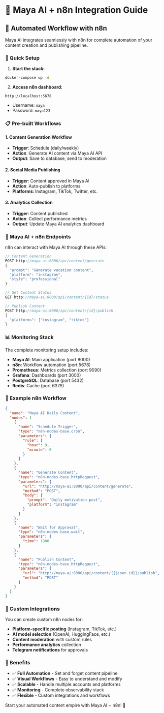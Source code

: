 # 🤖 Maya AI + n8n Integration Guide

## 🔄 Automated Workflow with n8n

Maya AI integrates seamlessly with n8n for complete automation of your content creation and publishing pipeline.

### 🚀 Quick Setup

1. **Start the stack:**
```bash
docker-compose up -d
```

2. **Access n8n dashboard:**
```
http://localhost:5678
```
- Username: `maya`
- Password: `maya123`

### 📋 Pre-built Workflows

#### 1. Content Generation Workflow
- **Trigger**: Schedule (daily/weekly)
- **Action**: Generate AI content via Maya AI API
- **Output**: Save to database, send to moderation

#### 2. Social Media Publishing
- **Trigger**: Content approved in Maya AI
- **Action**: Auto-publish to platforms
- **Platforms**: Instagram, TikTok, Twitter, etc.

#### 3. Analytics Collection
- **Trigger**: Content published
- **Action**: Collect performance metrics
- **Output**: Update Maya AI analytics dashboard

### 🔗 Maya AI + n8n Endpoints

n8n can interact with Maya AI through these APIs:

```javascript
// Content Generation
POST http://maya-ai:8000/api/content/generate
{
  "prompt": "Generate vacation content",
  "platform": "instagram",
  "style": "professional"
}

// Get Content Status
GET http://maya-ai:8000/api/content/{id}/status

// Publish Content
POST http://maya-ai:8000/api/content/{id}/publish
{
  "platforms": ["instagram", "tiktok"]
}
```

### 📊 Monitoring Stack

The complete monitoring setup includes:

- **Maya AI**: Main application (port 8000)
- **n8n**: Workflow automation (port 5678)
- **Prometheus**: Metrics collection (port 9090)
- **Grafana**: Dashboards (port 3000)
- **PostgreSQL**: Database (port 5432)
- **Redis**: Cache (port 6379)

### 🎯 Example n8n Workflow

```json
{
  "name": "Maya AI Daily Content",
  "nodes": [
    {
      "name": "Schedule Trigger",
      "type": "n8n-nodes-base.cron",
      "parameters": {
        "rule": {
          "hour": 9,
          "minute": 0
        }
      }
    },
    {
      "name": "Generate Content",
      "type": "n8n-nodes-base.httpRequest",
      "parameters": {
        "url": "http://maya-ai:8000/api/content/generate",
        "method": "POST",
        "body": {
          "prompt": "Daily motivation post",
          "platform": "instagram"
        }
      }
    },
    {
      "name": "Wait for Approval",
      "type": "n8n-nodes-base.wait",
      "parameters": {
        "time": 1800
      }
    },
    {
      "name": "Publish Content",
      "type": "n8n-nodes-base.httpRequest",
      "parameters": {
        "url": "http://maya-ai:8000/api/content/{{$json.id}}/publish",
        "method": "POST"
      }
    }
  ]
}
```

### 🔧 Custom Integrations

You can create custom n8n nodes for:

- **Platform-specific posting** (Instagram, TikTok, etc.)
- **AI model selection** (OpenAI, HuggingFace, etc.)
- **Content moderation** with custom rules
- **Performance analytics** collection
- **Telegram notifications** for approvals

### 🎉 Benefits

- ✅ **Full Automation** - Set and forget content pipeline
- ✅ **Visual Workflows** - Easy to understand and modify
- ✅ **Scalable** - Handle multiple accounts and platforms
- ✅ **Monitoring** - Complete observability stack
- ✅ **Flexible** - Custom integrations and workflows

Start your automated content empire with Maya AI + n8n! 🚀
